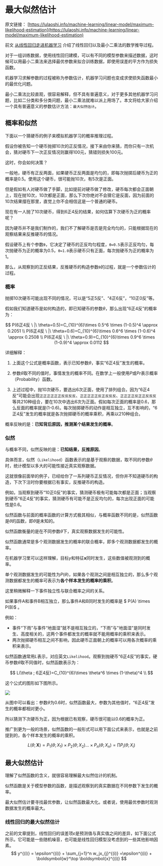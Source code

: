 # 最大似然估计

原文链接： [https://lulaoshi.info/machine-learning/linear-model/maximum-likelihood-estimation](https://lulaoshi.info/machine-learning/linear-model/maximum-likelihood-estimation)

前文 [从线性回归走进机器学习](linear-regression.md) 介绍了线性回归以及最小二乘法的数学推导过程。

对于一组训练数据，使用线性回归建模，可以有不同的模型参数来描述数据，这时候可以用最小二乘法来选择最优参数来拟合训练数据，即使用误差的平方作为损失函数。

机器学习求解参数的过程被称为参数估计，机器学习问题也变成求使损失函数最小的最优化问题。

最小二乘法比较直观，很容易解释，但不具有普遍意义，对于更多其他机器学习问题，比如二分类和多分类问题，最小二乘法就难以派上用场了。本文将给大家介绍一个具有普遍意义的参数估计方法：`最大似然估计`。

## 概率和似然

下面以一个猜硬币的例子来模拟机器学习的概率推理过程。

假设你被告知一个硬币抛掷10次的正反情况，接下来由你来猜，而你只有一次机会，猜对硬币下一次正反情况则赢得100元，猜错则损失100元。

这时，你会如何决策？

一般地，硬币有正反两面，如果硬币正反两面是均匀的，即每次抛掷后硬币为正的概率是0.5。使用这个硬币，很可能抛10次，有5次是正面。

但是假如有人对硬币做了手脚，比如提前对硬币做了修改，硬币每次都会正面朝上，现在抛10次，10次都是正面，那么下次你绝对不会猜它是反面，因为前面的10次结果摆在那里，直觉上你不会相信这是一个普通的硬币。

现在有一人抛了10次硬币，得到6正4反的结果，如何估算下次硬币为正的概率呢？

因为硬币并不是我们制作的，我们不了解硬币是否是完全均匀的，只能根据现在的观察结果来反推硬币的情况。

假设硬币上有个参数`θ`，它决定了硬币的正反均匀程度，`θ=0.5`表示正反均匀，每次抛硬币为正的概率为0.5，`θ=1.0`表示硬币只有正面，每次抛硬币为正的概率为1。

那么，从观察到的正反结果，反推硬币的构造参数`θ`的过程，就是一个参数估计的过程。

### 概率

抛掷10次硬币可能出现不同的情况，可以是“5正5反”、“4正6反”，“10正0反”等。

假如我们知道硬币是如何构造的，即已知硬币的参数$\theta$，那么出现“6正4反”的概率为：

$$
P(6正4反 \ |\ \theta=0.5)=C_{10}^{6}\times 0.5^6 \times (1-0.5)^4 \approx 0.2051 \\
P(6正4反 \ |\ \theta=0.6)=C_{10}^{6}\times 0.6^6 \times (1-0.6)^4 \approx 0.2508 \\
P(6正4反 \ |\ \theta=0.9)=C_{10}^{6}\times 0.9^6 \times (1-0.9)^4 \approx 0.0112
$$

详细解释：

1. 上面这个公式是概率函数，表示已知参数$\theta$，事实“6正4反”发生的概率。

2. 参数$\theta$取不同的值时，事情发生的概率不同。在数学上一般使用$P$或$Pr$表示概率（Probability）函数。

3. 上述过程中，抛10次硬币，要选出6次正面，使用了排列组合。因为“6正4反”可能会出现`正正正正正正反反反反`、`正正正正正反正反反反`、`正正正正反正正反反反`等共210种组合，要在10次中选出6次为正面。假如每次正面的概率是0.6，那么反面的概率就是(1-0.6)。每次抛掷硬币的动作是相互独立，互不影响的，“6正4反”发生的概率就是各次抛掷硬币的概率乘积，再乘以210种组合。

概率反映的是：**已知背后原因，推测某个结果发生的概率**。

### 似然

与概率不同，似然反映的是：**已知结果，反推原因**。

具体而言，似然（`Likelihood`）函数表示的是基于观察的数据，取不同的参数$\theta$时，统计模型以多大的可能性接近真实观察数据。

这就很像前面举的例子，已经给你了一系列硬币正反情况，但你并不知道硬币的构造，下次下注时你要根据已有事实，反推硬币的构造。

例如，当观察到硬币“10正0反”的事实，猜测硬币极有可能每次都是正面；当观察到硬币“6正4反”的事实，猜测硬币有可能不是正反均匀的，每次出现正面的可能性是0.6。

似然函数与前面的概率函数的计算方式极其相似，与概率函数不同的是，似然函数是$\theta$的函数，即$\theta$是未知的。

似然函数衡量的是在不同参数$\theta$下，真实观察数据发生的可能性。

似然函数通常是多个观测数据发生的概率的联合概率，即多个观测数据都发生的概率。

在机器学习里可以这样理解，目标$y$和特征$\boldsymbol{x}$同时发生，这些数值被观测到的概率。

单个观测数据发生的可能性为$P(\theta)$，如果各个观测之间是相互独立的，那么多个观测数据都发生的概率可表示为**各个样本发生的概率的乘积**。

这里稍微解释一下事件独立性与联合概率之间的关系。

如果事件A和事件B相互独立，那么事件A和B同时发生的概率是 $ P(A) \times P(B)$ 。

例如：

- 事件“下雨”与事件“地面湿”就不是相互独立的，“下雨”与"地面湿"是同时发生、高度相关的，这两个事件都发生的概率就不能用概率的乘积来表示。
- 两次抛掷硬币相互之间不影响，因此硬币正面朝上的概率可以用各次概率的乘积来表示。

似然函数通常用$L$表示，对应英文`Likelihood`。观察到抛硬币“6正4反”的事实，硬币参数$\theta$取不同值时，似然函数表示为：

$$
L(\theta ; 6正4反)=C_{10}^{6}\times \theta^6 \times (1-\theta)^4 \\
$$

这个公式的图形如下图所示。

![](http://img2020.cnblogs.com/blog/1546632/202110/1546632-20211026143124935-2014252115.png)

从图中可以看出：参数$\theta$为0.6时，似然函数最大，参数为其他值时，“6正4反”发生的概率都相对更小。

所以猜测下次硬币为正，因为根据已有观察，硬币很可能以0.6的概率为正。

推广到更为一般的场景，似然函数的一般形式可以用下面公式来表示，也就是之前提到的，各个样本发生的概率的乘积。

$$
L(\theta ; \mathbf{X}) = P_1(\theta ; X_1) \times P_2(\theta ; X_2) ... \times P_n(\theta ; X_n) = \prod P_i(\theta; X_i)
$$

## 最大似然估计

理解了似然函数的含义，就很容易理解最大似然估计的机制。

似然函数是关于模型参数的函数，是描述观察到的真实数据在不同参数下发生的概率。

最大似然估计要寻找最优参数，让似然函数最大化。或者说，使用最优参数时观测数据发生的概率最大。

### 线性回归的最大似然估计

之前的文章提到，线性回归的误差项$ε$是预测值与真实值之间的差异，如下面公式所示。它可能是一些随机噪音，也可能是线性回归模型没考虑到的一些其他影响因素。
$$
y^{(i)} = \epsilon^{(i)} + \sum_{j=1}^n w_jx_{j}^{(i)} =\epsilon^{(i)} + \boldsymbol{w}^\top \boldsymbol{x}^{(i)}
$$


